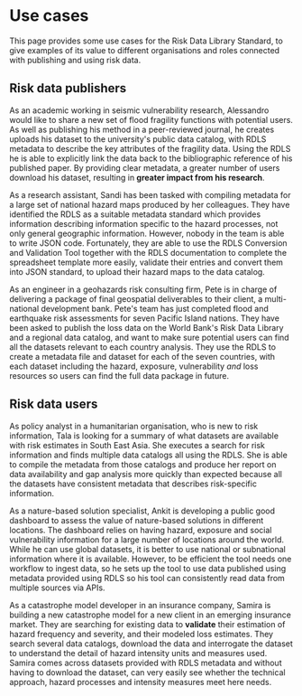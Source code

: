 # Use cases

This page provides some use cases for the Risk Data Library Standard, to give examples of its value to different organisations and roles connected with publishing and using risk data.

## Risk data publishers

As an academic working in seismic vulnerability research, Alessandro would like to share a new set of flood fragility functions with potential users. As well as publishing his method in a peer-reviewed journal, he creates uploads his dataset to the university's public data catalog, with RDLS metadata to describe the key attributes of the fragility data. Using the RDLS he is able to explicitly link the data back to the bibliographic reference of his published paper. By providing clear metadata, a greater number of users download his dataset, resulting in **greater impact from his research**.

As a research assistant, Sandi has been tasked with compiling metadata for a large set of national hazard maps produced by her colleagues. They have identified the RDLS as a suitable metadata standard which provides information describing information specific to the hazard processes, not only general geographic information. However, nobody in the team is able to write JSON code. Fortunately, they are able to use the RDLS Conversion and Validation Tool together with the RDLS documentation to complete the spreadsheet template more easily, validate their entries and convert them into JSON standard, to upload their hazard maps to the data catalog.

As an engineer in a geohazards risk consulting firm, Pete is in charge of delivering a package of final geospatial deliverables to their client, a multi-national development bank. Pete's team has just completed flood and earthquake risk assessments for seven Pacific Island nations. They have been asked to publish the loss data on the World Bank's Risk Data Library and a regional data catalog, and want to make sure potential users can find all the datasets relevant to each country analysis. They use the RDLS to create a metadata file and dataset for each of the seven countries, with each dataset including the hazard, exposure, vulnerability _and_ loss resources so users can find the full data package in future.

## Risk data users

As policy analyst in a humanitarian organisation, who is new to risk information, Tala is looking for a summary of what datasets are available with risk estimates in South East Asia. She executes a search for risk information and finds multiple data catalogs all using the RDLS. She is able to compile the metadata from those catalogs and produce her report on data availability and gap analysis more quickly than expected because all the datasets have consistent metadata that describes risk-specific information.

As a nature-based solution specialist, Ankit is developing a public good dashboard to assess the value of nature-based solutions in different locations. The dashboard relies on having hazard, exposure and social vulnerability information for a large number of locations around the world. While he can use global datasets, it is better to use national or subnational information where it is available. However, to be efficient the tool needs one workflow to ingest data, so he sets up the tool to use data published using metadata provided using RDLS so his tool can consistently read data from multiple sources via APIs.

As a catastrophe model developer in an insurance company, Samira is building a new catastrophe model for a new client in an emerging insurance market. They are searching for existing data to **validate** their estimation of hazard frequency and severity, and their modeled loss estimates. They search several data catalogs, download the data and interrogate the dataset to understand the detail of hazard intensity units and measures used. Samira comes across datasets provided with RDLS metadata and without having to download the dataset, can very easily see whether the technical approach, hazard processes and intensity measures meet here needs.
